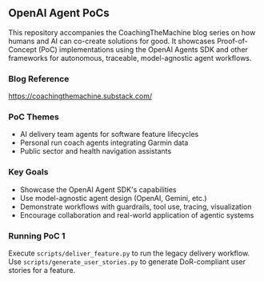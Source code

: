 ## OpenAI Agent PoCs

This repository accompanies the CoachingTheMachine blog series on how humans and AI can co-create solutions for good. It showcases Proof-of-Concept (PoC) implementations using the OpenAI Agents SDK and other frameworks for autonomous, traceable, model-agnostic agent workflows.

### Blog Reference
https://coachingthemachine.substack.com/

### PoC Themes
- AI delivery team agents for software feature lifecycles
- Personal run coach agents integrating Garmin data
- Public sector and health navigation assistants

### Key Goals
- Showcase the OpenAI Agent SDK's capabilities
- Use model-agnostic agent design (OpenAI, Gemini, etc.)
- Demonstrate workflows with guardrails, tool use, tracing, visualization
- Encourage collaboration and real-world application of agentic systems

### Running PoC 1
Execute `scripts/deliver_feature.py` to run the legacy delivery workflow.
Use `scripts/generate_user_stories.py` to generate DoR-compliant user stories for a feature.
